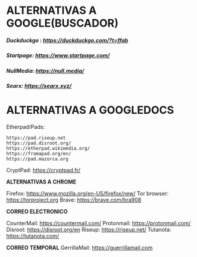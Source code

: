 # ALTERNATIVAS A GOOGLE(BUSCADOR)

##### Duckduckgo : https://duckduckgo.com/?t=ffab

##### Startpage: https://www.startpage.com/

##### NullMedia: https://null.media/

##### Searx:  https://searx.xyz/

# ALTERNATIVAS A GOOGLEDOCS 

Etherpad/Pads:

    https://pad.riseup.net
    https://pad.disroot.org/
    https://etherpad.wikimedia.org/
    https://framapad.org/en/
    https://pad.mazorca.org
    
   
 CryptPad:
    https://cryptpad.fr/

**ALTERNATIVAS A CHROME**

Firefox:  https://www.mozilla.org/en-US/firefox/new/
Tor browser:  https://torproject.org
Brave: https://brave.com/bra908

**CORREO ELECTRONICO**

CounterMail: https://countermail.com/
Protonmail: https://protonmail.com/
Disroot: https://disroot.org/en
Riseup: https://riseup.net/
Tutanota: https://tutanota.com/

**CORREO TEMPORAL**
GerrillaMail: https://guerrillamail.com
